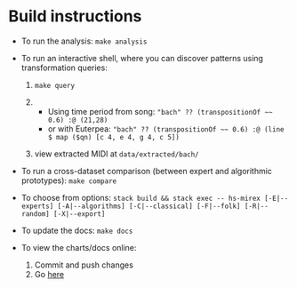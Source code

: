 # Build instructions


- To run the analysis: `make analysis`


- To run an interactive shell, where you can discover patterns using
transformation queries:
  1. `make query`

  2. - Using time period from song: `"bach" ?? (transpositionOf ~~ 0.6) :@ (21,28)`
     - or with Euterpea: `"bach" ?? (transpositionOf ~~ 0.6) :@ (line $ map ($qn) [c 4, e 4, g 4, c 5])`

  3. view extracted MIDI at `data/extracted/bach/`


- To run a cross-dataset comparison (between expert and algorithmic prototypes): `make compare`


- To choose from options: `stack build && stack exec -- hs-mirex [-E|--experts] [-A|--algorithms] [-C|--classical] [-F|--folk] [-R|--random] [-X|--export]`


- To update the docs: `make docs`


- To view the charts/docs online:
  1. Commit and push changes
  2. Go [here](https://omelkonian.github.io/hs-mirex/)
